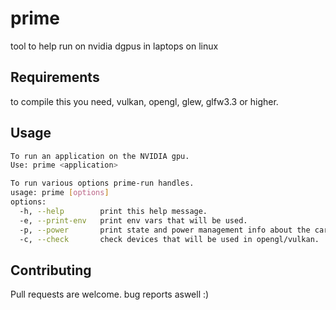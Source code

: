# prime
tool to help run on nvidia dgpus in laptops on linux

## Requirements

to compile this you need, vulkan, opengl, glew, glfw3.3 or higher.

## Usage

```bash
To run an application on the NVIDIA gpu.
Use: prime <application>

To run various options prime-run handles.
usage: prime [options]
options:
  -h, --help        print this help message.
  -e, --print-env   print env vars that will be used.
  -p, --power       print state and power management info about the cards.
  -c, --check       check devices that will be used in opengl/vulkan.

```

## Contributing
Pull requests are welcome. bug reports aswell :)
